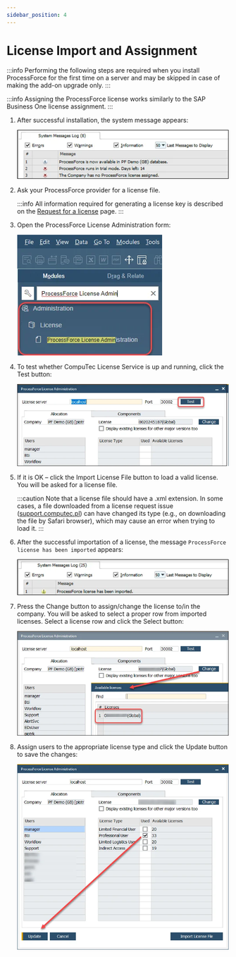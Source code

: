 ```yaml
---
sidebar_position: 4
---
```


# License Import and Assignment

:::info
    Performing the following steps are required when you install ProcessForce for the first time on a server and may be skipped in case of making the add-on upgrade only.
:::

:::info
    Assigning the ProcessForce license works similarly to the SAP Business One license assignment.
:::

1. After successful installation, the system message appears:

    ![System Message](./media/license-import-assignment/system-message-installation.webp)

2. Ask your ProcessForce provider for a license file.

    :::info
        All information required for generating a license key is described on the [Request for a license](./license-request.md) page.
    :::

3. Open the ProcessForce License Administration form:

    ![License Administration](./media/license-import-assignment/license-administration.webp)

4. To test whether CompuTec License Service is up and running, click the Test button:

    ![License connection](./media/license-import-assignment/license-connection-test.webp)

5. If it is OK – click the Import License File button to load a valid license. You will be asked for a license file.

    :::caution
        Note that a license file should have a .xml extension. In some cases, a file downloaded from a license request issue ([support.computec.pl](https://support.computec.pl)) can have changed its type (e.g., on downloading the file by Safari browser), which may cause an error when trying to load it.
    :::

6. After the successful importation of a license, the message `ProcessForce license has been imported` appears:

    ![System Message](./media/license-import-assignment/license-assignment-message.webp)

7. Press the Change button to assign/change the license to/in the company. You will be asked to select a proper row from imported licenses. Select a license row and click the Select button:

    ![License change](./media/license-import-assignment/license-assignment.webp)

8. Assign users to the appropriate license type and click the Update button to save the changes:

    ![License assignment](./media/license-import-assignment/license-user-assign.webp)
